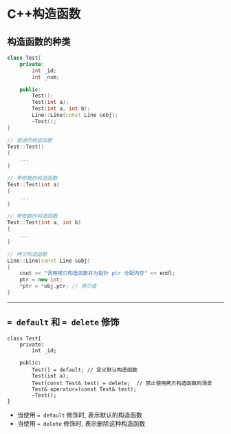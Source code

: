 # C++构造函数

## 构造函数的种类

```c++
class Test{
    private:
        int _id;
        int _num;

    public:
        Test();
        Test(int a);
        Test(int a, int b);
        Line::Line(const Line &obj);
        ~Test();
}

// 普通的构造函数
Test::Test()
{
    ...
}

// 带参数的构造函数
Test::Test(int a)
{
    ...
}

// 带参数的构造函数
Test::Test(int a, int b)
{
    ...
}

// 拷贝构造函数
Line::Line(const Line &obj)
{
    cout << "调用拷贝构造函数并为指针 ptr 分配内存" << endl;
    ptr = new int;
    *ptr = *obj.ptr; // 拷贝值
}

```

---

## `= default` 和 `= delete` 修饰

```
class Test{
    private:
        int _id;

    public:
        Test() = default; // 定义默认构造函数
        Test(int a);
        Test(const Test& test) = delete;  // 禁止使用拷贝构造函数的场景
        Test& operator=(const Test& test);
        ~Test();
}
```

- 当使用 `= default` 修饰时, 表示默认的构造函数
- 当使用 `= delete` 修饰时, 表示删除这种构造函数